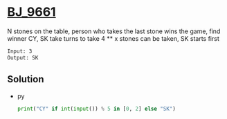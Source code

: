 # [BJ_9661](https://acmicpc.net/problem/9661)

N stones on the table, person who takes the last stone wins the game, find winner
CY, SK take turns to take 4 ** x stones can be taken, SK starts first

```txt
Input: 3
Output: SK
```

## Solution

* py

  ```py
  print("CY" if int(input()) % 5 in [0, 2] else "SK")
  ```
